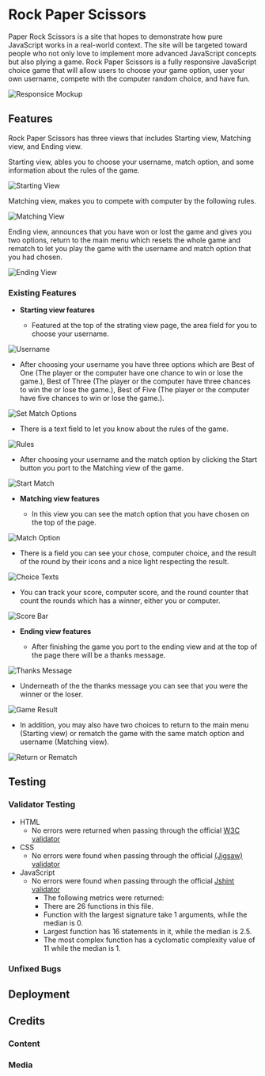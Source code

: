 # Rock Paper Scissors

Paper Rock Scissors is a site that hopes to demonstrate how pure JavaScript works in a real-world context. The site will be targeted toward people who not only love to implement more advanced JavaScript concepts but also plying a game. Rock Paper Scissors is a fully responsive JavaScript choice game that will allow users to choose your game option, user your own username, compete with the computer random choice, and have fun.

![Responsice Mockup](./assets/screenshots/rock-paper-scissors-mockup.png)

## Features

Rock Paper Scissors has three views that includes Starting view, Matching view, and Ending view.

Starting view, ables you to choose your username, match option, and some information about the rules of the game.

![Starting View](./assets/screenshots/starting-view.png)

Matching view, makes you to compete with computer by the following rules.

![Matching View](./assets/screenshots/matching-view.png)

Ending view, announces that you have won or lost the game and gives you two options, return to the main menu which resets the whole game and rematch to let you play the game with the username and match option that you had chosen.

![Ending View](./assets/screenshots/ending-view.png)

### Existing Features

- __Starting view features__

  - Featured at the top of the strating view page, the area field for you to choose your username.

![Username](./assets/screenshots/username.png)

  - After choosing your username you have three options which are Best of One (The player or the computer have one chance to win or lose the game.), Best of Three (The player or the computer have three chances to win the or lose the game.), Best of Five (The player or the computer have five chances to win or lose the game.).

![Set Match Options](./assets/screenshots/match-option.png)

  - There is a text field to let you know about the rules of the game.

![Rules](./assets/screenshots/rules.png)

  - After choosing your username and the match option by clicking the Start button you port to the Matching view of the game.

![Start Match](./assets/screenshots/start-match.png)

- __Matching view features__

  - In this view you can see the match option that you have chosen on the top of the page.

![Match Option](./assets/screenshots/match-option-set.png)

  - There is a field you can see your chose, computer choice, and the result of the round by their icons and a nice light respecting the result.

![Choice Texts](./assets/screenshots/text-choices.png)

  - You can track your score, computer score, and the round counter that count the rounds which has a winner, either you or computer.

![Score Bar](./assets/screenshots/result-text.png)

- __Ending view features__

  - After finishing the game you port to the ending view and at the top of the page there will be a thanks message.

![Thanks Message](./assets/screenshots/tnx-message.png)

  - Underneath of the the thanks message you can see that you were the winner or the loser.

![Game Result](./assets/screenshots/ending-result.png)

  - In addition, you may also have two choices to return to the main menu (Starting view) or rematch the game with the same match option and username (Matching view).

![Return or Rematch](./assets/screenshots/ending-choices.png)

## Testing



### Validator Testing

- HTML
  - No errors were returned when passing through the official [W3C validator](https://validator.w3.org/nu/?doc=https%3A%2F%2Fho3khaleghi.github.io%2Frock-paper-scissors%2F)
- CSS
  - No errors were found when passing through the official [(Jigsaw) validator](https://jigsaw.w3.org/css-validator/validator?uri=https%3A%2F%2Fho3khaleghi.github.io%2Frock-paper-scissors%2F&profile=css3svg&usermedium=all&warning=1&vextwarning=&lang=en)
- JavaScript
  - No errors were found when passing through the official [Jshint validator](https://jshint.com/)
    - The following metrics were returned:
    - There are 26 functions in this file.
    - Function with the largest signature take 1 arguments, while the median is 0.
    - Largest function has 16 statements in it, while the median is 2.5.
    - The most complex function has a cyclomatic complexity value of 11 while the median is 1.
  

### Unfixed Bugs



## Deployment


## Credits



### Content



### Media

